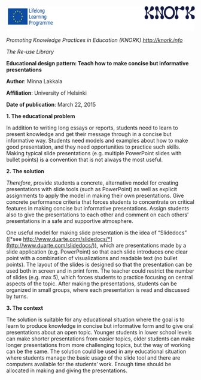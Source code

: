 <img src="img012/media/image01.png" width="624" height="65" />

*Promoting Knowledge Practices in Education (KNORK) http://knork.info*

*The Re-use Library*

**Educational design pattern: Teach how to make concise but informative presentations**

**Author**: Minna Lakkala

**Affiliation**: University of Helsinki

**Date of publication**: March 22, 2015

**1. The educational problem**

In addition to writing long essays or reports, students need to learn to present knowledge and get their message through in a concise but informative way. Students need models and examples about how to make good presentation, and they need opportunities to practice such skills. Making typical slide presentations (e.g. multiple PowerPoint slides with bullet points) is a convention that is not always the most useful.

**2. The solution**

*Therefore*, provide students a concrete, alternative model for creating presentations with slide tools (such as PowerPoint) as well as explicit assignments to apply the model in making their own presentations. Give concrete performance criteria that forces students to concentrate on critical features in making concise but informative presentations. Assign students also to give the presentations to each other and comment on each others’ presentations in a safe and supportive atmosphere.

One useful model for making slide presentation is the idea of “Slidedocs” ([*see http://www.duarte.com/slidedocs/*](http://www.duarte.com/slidedocs/)), which are presentations made by a slide application (e.g. PowerPoint) so that each slide introduces one clear point with a combination of visualizations and readable text (no bullet points). The layout of the slides is designed so that the presentation can be used both in screen and in print form. The teacher could restrict the number of slides (e.g. max 5), which forces students to practice focusing on central aspects of the topic. After making the presentations, students can be organized in small groups, where each presentation is read and discussed by turns.

**3. The context**

The solution is suitable for any educational situation where the goal is to learn to produce knowledge in concise but informative form and to give oral presentations about an open topic. Younger students in lower school levels can make shorter presentations from easier topics, older students can make longer presentations from more challenging topics, but the way of working can be the same. The solution could be used in any educational situation where students manage the basic usage of the slide tool and there are computers available for the students’ work. Enough time should be allocated in making and giving the presentations.
